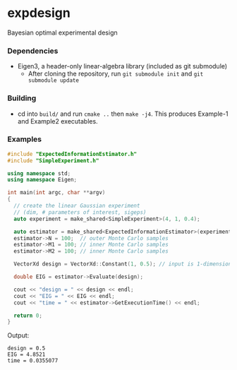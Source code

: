# expdesign
Bayesian optimal experimental design

### Dependencies

* Eigen3, a header-only linear-algebra library (included as git submodule)
  * After cloning the repository, run `git submodule init` and `git submodule update`

### Building

* cd into `build/` and run `cmake ..` then `make -j4`. This produces Example-1 and Example2 executables.

### Examples
```c++
#include "ExpectedInformationEstimator.h"
#include "SimpleExperiment.h"

using namespace std;
using namespace Eigen;

int main(int argc, char **argv)
{
  // create the linear Gaussian experiment
  // (dim, # parameters of interest, sigeps)
  auto experiment = make_shared<SimpleExperiment>(4, 1, 0.4);

  auto estimator = make_shared<ExpectedInformationEstimator>(experiment);
  estimator->N = 100;  // outer Monte Carlo samples
  estimator->M1 = 100; // inner Monte Carlo samples
  estimator->M2 = 100; // inner Monte Carlo samples

  VectorXd design = VectorXd::Constant(1, 0.5); // input is 1-dimensional

  double EIG = estimator->Evaluate(design);

  cout << "design = " << design << endl;
  cout << "EIG = " << EIG << endl;
  cout << "time = " << estimator->GetExecutionTime() << endl;

  return 0;
}
```
Output:
```
design = 0.5
EIG = 4.8521
time = 0.0355077
```